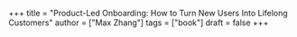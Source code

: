 +++
title = "Product-Led Onboarding: How to Turn New Users Into Lifelong Customers"
author = ["Max Zhang"]
tags = ["book"]
draft = false
+++
